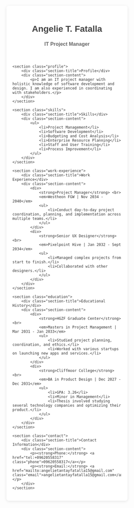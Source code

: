  <!DOCTYPE html>
<html lang="en">
<head>
    <meta charset="UTF-8">
    <meta name="viewport" content="width=device-width, initial-scale=1.0">
    <title>Angelie T. Fatalla - IT Project Manager Resume</title>
    <style>
        body {
            font-family: Arial, sans-serif;
            margin: 0;
            padding: 0;
            background-color: #;
            color: #333;https://colorhunt.co/palette/1c352da6b28bf5c9b0f9f6f3
        }
        .container {
            width: 70%;
            margin: 20px auto;
            background-color: white;
            padding: 20px;
            border-radius: 8px;
            box-shadow: 0 2px 10px rgba(0, 0, 0, 0.1);
        }
        h1, h2 {
            color: #444;
        }
        h3 {
            color: #666;
        }
        .profile, .skills, .work-experience, .education, .contact {
            margin-bottom: 20px;
        }
        .contact {
            font-size: 0.9em;
            color: #888;
        }
        .section-title {
            font-weight: bold;
            margin-bottom: 5px;
        }
        .section-content {
            margin-left: 20px;
        }
        .email, .phone {
            text-decoration: none;
            color: #0056b3;
        }
    </style>
</head>
<body>

<div class="container">
    <header>
        <h1>Angelie T. Fatalla</h1>
        <h3>IT Project Manager</h3>
    </header>

    <section class="profile">
        <div class="section-title">Profile</div>
        <div class="section-content">
            <p>I am an IT project manager with holistic knowledge of software development and design. I am also experienced in coordinating with stakeholders.</p>
        </div>
    </section>

    <section class="skills">
        <div class="section-title">Skills</div>
        <div class="section-content">
            <ul>
                <li>Project Management</li>
                <li>Software Development</li>
                <li>Budgeting and Cost Analysis</li>
                <li>Enterprise Resource Planning</li>
                <li>Staff and User Training</li>
                <li>Process Improvement</li>
            </ul>
        </div>
    </section>

    <section class="work-experience">
        <div class="section-title">Work Experience</div>
        <div class="section-content">
            <div>
                <strong>Project Manager</strong> <br>
                <em>Westheon FGW | Nov 2034 - 2040</em>
                <ul>
                    <li>Conduct day-to-day project coordination, planning, and implementation across multiple teams.</li>
                </ul>
            </div>
            <div>
                <strong>Senior UX Designer</strong> <br>
                <em>Pixelpoint Hive | Jan 2032 - Sept 2034</em>
                <ul>
                    <li>Managed complex projects from start to finish.</li>
                    <li>Collaborated with other designers.</li>
                </ul>
            </div>
        </div>
    </section>

    <section class="education">
        <div class="section-title">Educational History</div>
        <div class="section-content">
            <div>
                <strong>HGZF Graduate Center</strong> <br>
                <em>Masters in Project Management | Mar 2031 - Jan 2033</em>
                <ul>
                    <li>Studied project planning, coordination, and ethics.</li>
                    <li>Worked with various startups on launching new apps and services.</li>
                </ul>
            </div>
            <div>
                <strong>Cliffmoor College</strong> <br>
                <em>BA in Product Design | Dec 2027 - Dec 2031</em>
                <ul>
                    <li>GPA: 3.26</li>
                    <li>Minor in Management</li>
                    <li>Thesis involved studying several technology companies and optimizing their product.</li>
                </ul>
            </div>
        </div>
    </section>

    <section class="contact">
        <div class="section-title">Contact Information</div>
        <div class="section-content">
            <p><strong>Phone:</strong> <a href="tel:+09620558317" class="phone">09620558317</a></p>
            <p><strong>Email:</strong> <a href="mailto:angelietantayfatalla15@gmail.com" class="email">angelietantayfatalla15@gmail.com</a></p>
        </div>
    </section>
</div>

</body>
</html>

